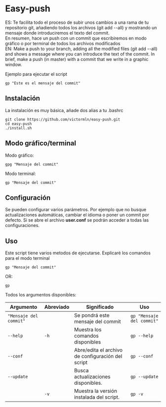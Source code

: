 # Easy-push

ES: Te facilita todo el proceso de subir unos cambios a una rama de tu repositorio git,
 añadiendo todos los archivos (git add --all) y mostrando un mensaje donde
 introduciremos el texto del commit.
 <br/>En resumen, hace un push con un commit que escribiremos
 en modo gráfico o por terminal de todos los archivos modificados<br/>
EN: Make a push to your branch, adding all the modified files (git add --all) and shows a message where you can introduce
the text of the commit. In brief, make a push (in master) with a commit that we write in a graphic window.

Ejemplo para ejecutar el script
```shell
gp "Este es el mensaje del commit"
```

## Instalación

La instalación es muy básica, añade dos alias a tu .bashrc

```shell
git clone https://github.com/victormln/easy-push.git
cd easy-push
./install.sh
```

## Modo gráfico/terminal

Modo gráfico:
```shell
gpg "Mensaje del commit"
```

Modo terminal:
```shell
gp "Mensaje del commit"
```

## Configuración

Se pueden configurar varios parámetros. Por ejemplo que no busque actualizaciones automáticas, cambiar el idioma o poner un commit por defecto. Si se abre el archivo **user.conf** se podrán acceder a todas las configuraciones.

## Uso

Este script tiene varios metodos de ejecutarse. Explicaré los comandos para el modo terminal
```shell
gp "Mensaje del commit"
```
OR:
```shell
gp
```

Todos los argumentos disponibles:

|Argumento           |Abreviado|Significado                                   |Uso|
| ------------- | ---- | ---------------------------------------- |----------|
|`"Mensaje del commit"`       |     | Se pondrá este mensaje del commit        |`gp "Mensaje del commit"`  |
|`--help`       |`-h`     | Muestra los comandos disponibles         |`gp --help`  |
|`--conf`     |  | Abre/edita el archivo de configuración del script  |`gp --conf`      |
|`--update`     |  | Busca actualizaciones disponibles.  |`gp --update`      |
|     |`-v`  | Muestra la versión instalada del script.  |`gp -v`      |
